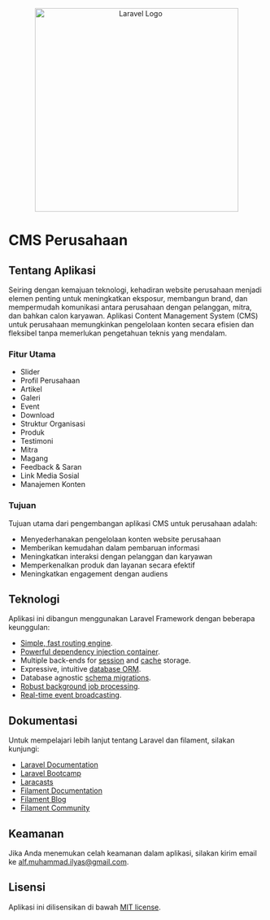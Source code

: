 <p align="center"><a href="https://laravel.com" target="_blank"><img src="https://raw.githubusercontent.com/laravel/art/master/logo-lockup/5%20SVG/2%20CMYK/1%20Full%20Color/laravel-logolockup-cmyk-red.svg" width="400" alt="Laravel Logo"></a></p>

# CMS Perusahaan

## Tentang Aplikasi

Seiring dengan kemajuan teknologi, kehadiran website perusahaan menjadi elemen penting untuk meningkatkan eksposur, membangun brand, dan mempermudah komunikasi antara perusahaan dengan pelanggan, mitra, dan bahkan calon karyawan. Aplikasi Content Management System (CMS) untuk perusahaan memungkinkan pengelolaan konten secara efisien dan fleksibel tanpa memerlukan pengetahuan teknis yang mendalam.

### Fitur Utama

-   Slider
-   Profil Perusahaan
-   Artikel
-   Galeri
-   Event
-   Download
-   Struktur Organisasi
-   Produk
-   Testimoni
-   Mitra
-   Magang
-   Feedback & Saran
-   Link Media Sosial
-   Manajemen Konten

### Tujuan

Tujuan utama dari pengembangan aplikasi CMS untuk perusahaan adalah:

-   Menyederhanakan pengelolaan konten website perusahaan
-   Memberikan kemudahan dalam pembaruan informasi
-   Meningkatkan interaksi dengan pelanggan dan karyawan
-   Memperkenalkan produk dan layanan secara efektif
-   Meningkatkan engagement dengan audiens

## Teknologi

Aplikasi ini dibangun menggunakan Laravel Framework dengan beberapa keunggulan:

-   [Simple, fast routing engine](https://laravel.com/docs/routing).
-   [Powerful dependency injection container](https://laravel.com/docs/container).
-   Multiple back-ends for [session](https://laravel.com/docs/session) and [cache](https://laravel.com/docs/cache) storage.
-   Expressive, intuitive [database ORM](https://laravel.com/docs/eloquent).
-   Database agnostic [schema migrations](https://laravel.com/docs/migrations).
-   [Robust background job processing](https://laravel.com/docs/queues).
-   [Real-time event broadcasting](https://laravel.com/docs/broadcasting).

## Dokumentasi

Untuk mempelajari lebih lanjut tentang Laravel dan filament, silakan kunjungi:

-   [Laravel Documentation](https://laravel.com/docs)
-   [Laravel Bootcamp](https://bootcamp.laravel.com)
-   [Laracasts](https://laracasts.com)
-   [Filament Documentation](https://filamentphp.com/docs)
-   [Filament Blog](https://filamentphp.com/blog)
-   [Filament Community](https://github.com/filamentphp/filament/discussions)

## Keamanan

Jika Anda menemukan celah keamanan dalam aplikasi, silakan kirim email ke [alf.muhammad.ilyas@gmail.com](mailto:alf.muhammad.ilyas@gmail.com).

## Lisensi

Aplikasi ini dilisensikan di bawah [MIT license](https://opensource.org/licenses/MIT).
